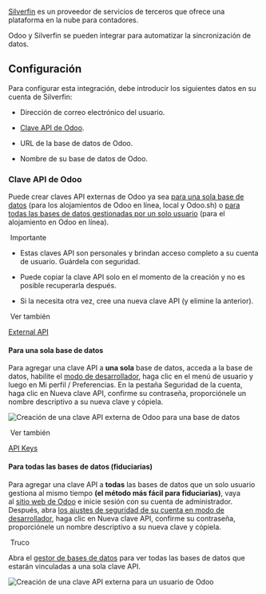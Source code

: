 [Silverfin](https://www.silverfin.com/) es un proveedor de servicios de terceros que ofrece una plataforma en la nube para contadores.

Odoo y Silverfin se pueden integrar para automatizar la sincronización de datos.

## Configuración[](https://www.odoo.com/documentation/17.0/es/applications/finance/accounting/reporting/silverfin.html#configuration "Enlazar permanentemente con este título")

Para configurar esta integración, debe introducir los siguientes datos en su cuenta de Silverfin:

- Dirección de correo electrónico del usuario.
    
- [Clave API de Odoo](https://www.odoo.com/documentation/17.0/es/applications/finance/accounting/reporting/silverfin.html#silverfin-api-key).
    
- URL de la base de datos de Odoo.
    
- Nombre de su base de datos de Odoo.
    

### Clave API de Odoo[](https://www.odoo.com/documentation/17.0/es/applications/finance/accounting/reporting/silverfin.html#odoo-api-key "Enlazar permanentemente con este título")

Puede crear claves API externas de Odoo ya sea [para una sola base de datos](https://www.odoo.com/documentation/17.0/es/applications/finance/accounting/reporting/silverfin.html#silverfin-api-singledb) (para los alojamientos de Odoo en línea, local y Odoo.sh) o [para todas las bases de datos gestionadas por un solo usuario](https://www.odoo.com/documentation/17.0/es/applications/finance/accounting/reporting/silverfin.html#silverfin-api-multipledb) (para el alojamiento en Odoo en línea).

 Importante

- Estas claves API son personales y brindan acceso completo a su cuenta de usuario. Guárdela con seguridad.
    
- Puede copiar la clave API solo en el momento de la creación y no es posible recuperarla después.
    
- Si la necesita otra vez, cree una nueva clave API (y elimine la anterior).
    

 Ver también

[External API](https://www.odoo.com/documentation/17.0/es/developer/reference/external_api.html)

#### Para una sola base de datos[](https://www.odoo.com/documentation/17.0/es/applications/finance/accounting/reporting/silverfin.html#per-database "Enlazar permanentemente con este título")

Para agregar una clave API a **una sola** base de datos, acceda a la base de datos, habilite el [modo de desarrollador](https://www.odoo.com/documentation/17.0/es/applications/general/developer_mode.html#developer-mode), haga clic en el menú de usuario y luego en Mi perfil / Preferencias. En la pestaña Seguridad de la cuenta, haga clic en Nueva clave API, confirme su contraseña, proporciónele un nombre descriptivo a su nueva clave y cópiela.

![Creación de una clave API externa de Odoo para una base de datos](https://www.odoo.com/documentation/17.0/es/_images/api-key-db.png)

 Ver también

[API Keys](https://www.odoo.com/documentation/17.0/es/developer/reference/external_api.html#api-external-api-keys)

#### Para todas las bases de datos (fiduciarias)[](https://www.odoo.com/documentation/17.0/es/applications/finance/accounting/reporting/silverfin.html#for-all-databases-fiduciaries "Enlazar permanentemente con este título")

Para agregar una clave API a **todas** las bases de datos que un solo usuario gestiona al mismo tiempo **(el método más fácil para fiduciarias)**, vaya al [sitio web de Odoo](https://www.odoo.com/) e inicie sesión con su cuenta de administrador. Después, abra [los ajustes de seguridad de su cuenta en modo de desarrollador](https://www.odoo.com/my/security?debug=1), haga clic en Nueva clave API, confirme su contraseña, proporciónele un nombre descriptivo a su nueva clave y cópiela.

 Truco

Abra el [gestor de bases de datos](https://www.odoo.com/my/databases) para ver todas las bases de datos que estarán vinculadas a una sola clave API.

![Creación de una clave API externa para un usuario de Odoo](https://www.odoo.com/documentation/17.0/es/_images/api-key-user.png)